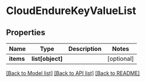 # CloudEndureKeyValueList

## Properties
Name | Type | Description | Notes
------------ | ------------- | ------------- | -------------
**items** | **list[object]** |  | [optional]

[[Back to Model list]](API_README.md#documentation-for-models) [[Back to API list]](API_README.md#documentation-for-api-endpoints) [[Back to README]](API_README.md)

